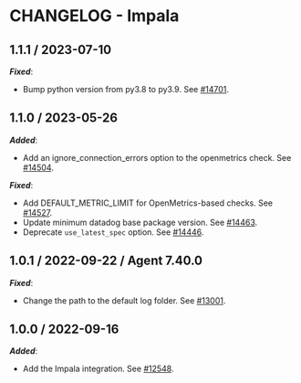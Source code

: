 # CHANGELOG - Impala

## 1.1.1 / 2023-07-10

***Fixed***:

* Bump python version from py3.8 to py3.9. See [#14701](https://github.com/DataDog/integrations-core/pull/14701).

## 1.1.0 / 2023-05-26

***Added***: 

* Add an ignore_connection_errors option to the openmetrics check. See [#14504](https://github.com/DataDog/integrations-core/pull/14504).

***Fixed***: 

* Add DEFAULT_METRIC_LIMIT for OpenMetrics-based checks. See [#14527](https://github.com/DataDog/integrations-core/pull/14527).
* Update minimum datadog base package version. See [#14463](https://github.com/DataDog/integrations-core/pull/14463).
* Deprecate `use_latest_spec` option. See [#14446](https://github.com/DataDog/integrations-core/pull/14446).


## 1.0.1 / 2022-09-22 / Agent 7.40.0

***Fixed***: 

* Change the path to the default log folder. See [#13001](https://github.com/DataDog/integrations-core/pull/13001).


## 1.0.0 / 2022-09-16

***Added***: 

* Add the Impala integration. See [#12548](https://github.com/DataDog/integrations-core/pull/12548).


